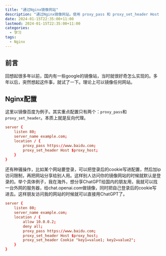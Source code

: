 ```yaml
---
title: "通过Nginx镜像网站"
description: "通过Nginx镜像网站。使用 proxy_pass 和 proxy_set_header Host $proxy_host 实现网站镜像（反向代理）。"
date: 2024-01-15T22:35:00+11:00
lastmod: 2024-01-15T22:35:00+11:00
categories:
  - 学习
tags:
  - Nginx
---
```


## 前言

回想起很多年以前，国内有一些google的镜像站，当时就很好奇怎么实现的。多年以后，突然想起这件事，就试了一下。理论上可以镜像任何网站。

## Nginx配置

这里以镜像百度为例子。其实重点配置只有两个：`proxy_pass`和`proxy_set_header`。本质上就是反向代理。

```conf
server {
    listen 80;
    server_name example.com;
    location / {
        proxy_pass https://www.baidu.com;
        proxy_set_header Host $proxy_host;
    }
}
```

还有种骚操作，比如某个网站要登录，可以把登录后的cookie写进配置，然后加ip访问限制，再把网站分享给别人用。这样别人访问你的镜像网站的时候就默认是登录的。举个具体例子，我在海外，想分享ChatGPT给国内的朋友用，我就可以找一台外网的服务器，给chat.openai.com做镜像，同时把自己登录后的cookie写进去。这样朋友访问我的网站的时候就可以直接用ChatGPT了。

```conf
server {
    listen 80;
    server_name example.com;
    location / {
        allow 10.0.0.2;
        deny all;
        proxy_pass https://www.baidu.com;
        proxy_set_header Host $proxy_host;
        proxy_set_header Cookie "key1=value1; key2=value2";
    }
}
```

